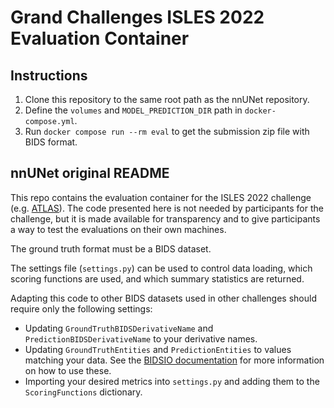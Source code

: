 # Grand Challenges ISLES 2022 Evaluation Container


## Instructions
1. Clone this repository to the same root path as the nnUNet repository.
2. Define the `volumes` and `MODEL_PREDICTION_DIR` path in `docker-compose.yml`.
3. Run `docker compose run --rm eval` to get the submission zip file with BIDS format.


## nnUNet original README

This repo contains the evaluation container for the ISLES 2022 challenge (e.g. [ATLAS](https://atlas.grand-challenge.org/)). The code presented here is not needed by participants for the challenge, but it is made available for transparency and to give participants a way to test the evaluations on their own machines.

The ground truth format must be a BIDS dataset.
  
The settings file (`settings.py`) can be used to control data loading, which scoring functions are used, and which summary statistics are returned.

Adapting this code to other BIDS datasets used in other challenges should require only the following settings:
- Updating `GroundTruthBIDSDerivativeName` and `PredictionBIDSDerivativeName` to your derivative names.
- Updating `GroundTruthEntities` and `PredictionEntities` to values matching your data. See the [BIDSIO documentation](https://github.com/npnl/bidsio)
  for more information on how to use these.
- Importing your desired metrics into `settings.py` and adding them to the `ScoringFunctions` dictionary.
